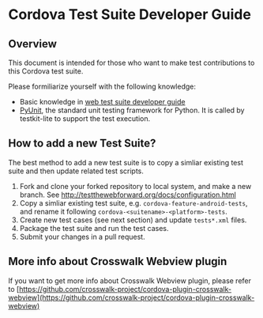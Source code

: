 # Cordova Test Suite Developer Guide

## Overview

This document is intended for those who want to make test contributions to this Cordova test suite.

Please formiliarize yourself with the following knowledge:
- Basic knowledge in [web test suite developer guide](./Web_Test_Suite_Developer_Guide.md)
- [PyUnit](http://pyunit.sourceforge.net/pyunit.html), the standard unit testing framework for Python. It is called by testkit-lite to support the test execution.


## How to add a new Test Suite?

The best method to add a new test suite is to copy a simliar existing test suite
and then update related test scripts.

1. Fork and clone your forked repository to local system, and
   make a new branch. See http://testthewebforward.org/docs/configuration.html
1. Copy a simliar existing test suite, e.g. `cordova-feature-android-tests`, and rename it following `cordova-<suitename>-<platform>-tests`.
1. Create new test cases (see next section) and update `tests*.xml` files.
1. Package the test suite and run the test cases.
1. Submit your changes in a pull request.


## More info about Crosswalk Webview plugin
If you want to get more info about Crosswalk Webview plugin, please refer to [https://github.com/crosswalk-project/cordova-plugin-crosswalk-webview](https://github.com/crosswalk-project/cordova-plugin-crosswalk-webview)
